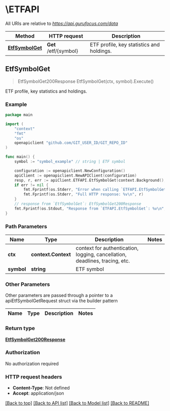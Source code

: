 # \ETFAPI

All URIs are relative to *https://api.gurufocus.com/data*

Method | HTTP request | Description
------------- | ------------- | -------------
[**EtfSymbolGet**](ETFAPI.md#EtfSymbolGet) | **Get** /etf/{symbol} | ETF profile, key statistics and holdings.



## EtfSymbolGet

> EtfSymbolGet200Response EtfSymbolGet(ctx, symbol).Execute()

ETF profile, key statistics and holdings.



### Example

```go
package main

import (
	"context"
	"fmt"
	"os"
	openapiclient "github.com/GIT_USER_ID/GIT_REPO_ID"
)

func main() {
	symbol := "symbol_example" // string | ETF symbol

	configuration := openapiclient.NewConfiguration()
	apiClient := openapiclient.NewAPIClient(configuration)
	resp, r, err := apiClient.ETFAPI.EtfSymbolGet(context.Background(), symbol).Execute()
	if err != nil {
		fmt.Fprintf(os.Stderr, "Error when calling `ETFAPI.EtfSymbolGet``: %v\n", err)
		fmt.Fprintf(os.Stderr, "Full HTTP response: %v\n", r)
	}
	// response from `EtfSymbolGet`: EtfSymbolGet200Response
	fmt.Fprintf(os.Stdout, "Response from `ETFAPI.EtfSymbolGet`: %v\n", resp)
}
```

### Path Parameters


Name | Type | Description  | Notes
------------- | ------------- | ------------- | -------------
**ctx** | **context.Context** | context for authentication, logging, cancellation, deadlines, tracing, etc.
**symbol** | **string** | ETF symbol | 

### Other Parameters

Other parameters are passed through a pointer to a apiEtfSymbolGetRequest struct via the builder pattern


Name | Type | Description  | Notes
------------- | ------------- | ------------- | -------------


### Return type

[**EtfSymbolGet200Response**](EtfSymbolGet200Response.md)

### Authorization

No authorization required

### HTTP request headers

- **Content-Type**: Not defined
- **Accept**: application/json

[[Back to top]](#) [[Back to API list]](../README.md#documentation-for-api-endpoints)
[[Back to Model list]](../README.md#documentation-for-models)
[[Back to README]](../README.md)

